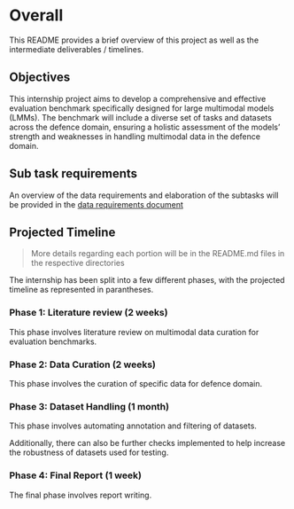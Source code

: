 # Overall

This README provides a brief overview of this project as well as the intermediate deliverables / timelines.

## Objectives

This internship project aims to develop a comprehensive and effective evaluation benchmark specifically designed for large multimodal models (LMMs). The benchmark will include a diverse set of tasks and datasets across the defence domain, ensuring a holistic assessment of the models’ strength and weaknesses in handling multimodal data in the defence domain.​

## Sub task requirements
An overview of the data requirements and elaboration of the subtasks will be provided in the [data requirements document](/data_requirements.md)

## Projected Timeline
> More details regarding each portion will be in the README.md files in the respective directories

The internship has been split into a few different phases, with the projected timeline as represented in parantheses.

### Phase 1: Literature review (2 weeks)
This phase involves literature review on multimodal data curation for evaluation benchmarks.

### Phase 2: Data Curation (2 weeks)
This phase involves the curation of specific data for defence domain.

### Phase 3: Dataset Handling (1 month)
This phase involves automating annotation and filtering of datasets.

Additionally, there can also be further checks implemented to help increase the robustness of datasets used for testing.

### Phase 4: Final Report (1 week)
The final phase involves report writing.

